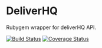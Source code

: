 # DeliverHQ

Rubygem wrapper for deliverHQ API.

[![Build Status](https://travis-ci.org/datacentred/deliverhq.svg)](https://travis-ci.org/datacentred/deliverhq) [![Coverage Status](https://coveralls.io/repos/datacentred/deliverhq/badge.svg?branch=master&service=github)](https://coveralls.io/github/datacentred/deliverhq?branch=master)